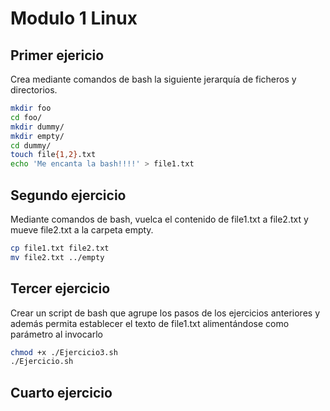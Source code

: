 # Modulo 1 Linux

## Primer ejericio

Crea mediante comandos de bash la siguiente jerarquía de ficheros y directorios.

```bash
mkdir foo
cd foo/
mkdir dummy/
mkdir empty/
cd dummy/
touch file{1,2}.txt
echo 'Me encanta la bash!!!!' > file1.txt
```

## Segundo ejercicio

Mediante comandos de bash, vuelca el contenido de file1.txt a file2.txt y mueve file2.txt a la carpeta empty.

```bash
cp file1.txt file2.txt
mv file2.txt ../empty  
```

## Tercer ejercicio

Crear un script de bash que agrupe los pasos de los ejercicios anteriores y además permita establecer el texto de file1.txt alimentándose como parámetro al invocarlo

```bash
chmod +x ./Ejercicio3.sh
./Ejercicio.sh 
```

## Cuarto ejercicio


